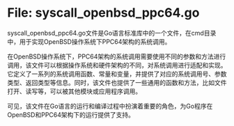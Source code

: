 # File: syscall_openbsd_ppc64.go

syscall_openbsd_ppc64.go文件是Go语言标准库中的一个文件，在cmd目录中，用于实现OpenBSD操作系统下PPC64架构的系统调用。

在OpenBSD操作系统下，PPC64架构的系统调用需要使用不同的参数和方法进行调用，该文件可以根据操作系统和硬件架构的不同，对系统调用进行适配和实现。它定义了一系列的系统调用函数、常量和变量，并提供了对应的系统调用号、参数类型、返回类型等信息。同时，该文件也提供了一些通用的函数和方法，比如文件打开、读写等，可以被其他模块或应用程序调用。

可见，该文件在Go语言的运行和编译过程中扮演着重要的角色，为Go程序在OpenBSD和PPC64架构下的运行提供了支持。

